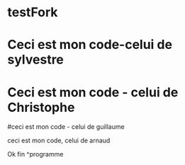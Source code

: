 # testFork

# Ceci est mon code-celui de sylvestre

# Ceci est mon code - celui de Christophe


#ceci est mon code - celui de guillaume

ceci est mon code, celui de arnaud


Ok fin ^programme
